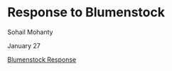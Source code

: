 # Response to Blumenstock 
Sohail Mohanty

January 27

[Blumenstock Response](https://github.com/SohailMohanty4/workshop1/blob/master/blumenstock.md)
